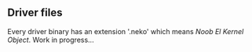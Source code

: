 ## Driver files
Every driver binary has an extension '.neko' which means _Noob El Kernel Object_.
Work in progress...
